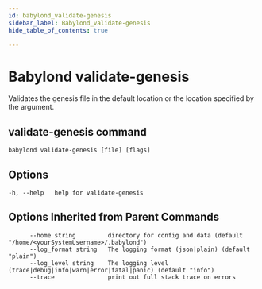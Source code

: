 ```yaml
---
id: babylond_validate-genesis
sidebar_label: Babylond_validate-genesis
hide_table_of_contents: true

---
```


# Babylond validate-genesis
Validates the genesis file in the default location or the location specified by the argument.
## validate-genesis command
```
babylond validate-genesis [file] [flags]
```
## Options
```
-h, --help   help for validate-genesis
```
## Options Inherited from Parent Commands
```
      --home string         directory for config and data (default "/home/<yourSystemUsername>/.babylond")
      --log_format string   The logging format (json|plain) (default "plain")
      --log_level string    The logging level (trace|debug|info|warn|error|fatal|panic) (default "info")
      --trace               print out full stack trace on errors
```